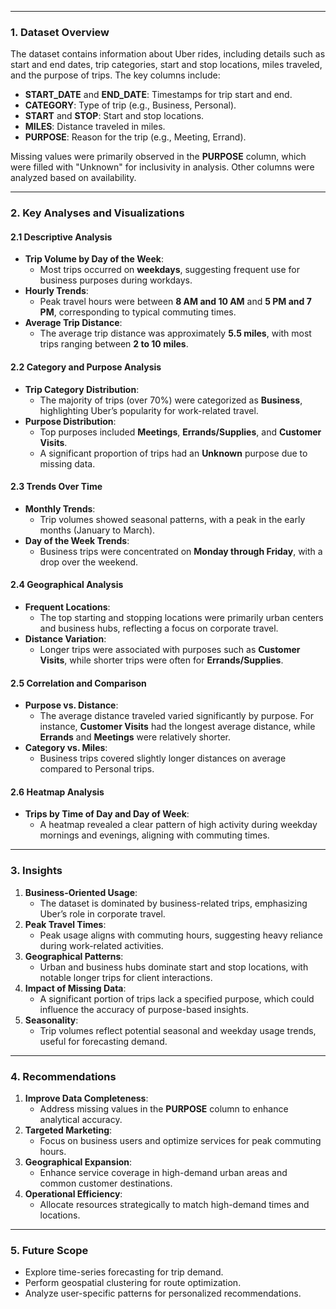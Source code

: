 

---

### **1. Dataset Overview**
The dataset contains information about Uber rides, including details such as start and end dates, trip categories, start and stop locations, miles traveled, and the purpose of trips. The key columns include:
- **START_DATE** and **END_DATE**: Timestamps for trip start and end.
- **CATEGORY**: Type of trip (e.g., Business, Personal).
- **START** and **STOP**: Start and stop locations.
- **MILES**: Distance traveled in miles.
- **PURPOSE**: Reason for the trip (e.g., Meeting, Errand).

Missing values were primarily observed in the **PURPOSE** column, which were filled with "Unknown" for inclusivity in analysis. Other columns were analyzed based on availability.

---

### **2. Key Analyses and Visualizations**

#### **2.1 Descriptive Analysis**
- **Trip Volume by Day of the Week**:
  - Most trips occurred on **weekdays**, suggesting frequent use for business purposes during workdays.
- **Hourly Trends**:
  - Peak travel hours were between **8 AM and 10 AM** and **5 PM and 7 PM**, corresponding to typical commuting times.
- **Average Trip Distance**:
  - The average trip distance was approximately **5.5 miles**, with most trips ranging between **2 to 10 miles**.

#### **2.2 Category and Purpose Analysis**
- **Trip Category Distribution**:
  - The majority of trips (over 70%) were categorized as **Business**, highlighting Uber’s popularity for work-related travel.
- **Purpose Distribution**:
  - Top purposes included **Meetings**, **Errands/Supplies**, and **Customer Visits**.
  - A significant proportion of trips had an **Unknown** purpose due to missing data.

#### **2.3 Trends Over Time**
- **Monthly Trends**:
  - Trip volumes showed seasonal patterns, with a peak in the early months (January to March).
- **Day of the Week Trends**:
  - Business trips were concentrated on **Monday through Friday**, with a drop over the weekend.

#### **2.4 Geographical Analysis**
- **Frequent Locations**:
  - The top starting and stopping locations were primarily urban centers and business hubs, reflecting a focus on corporate travel.
- **Distance Variation**:
  - Longer trips were associated with purposes such as **Customer Visits**, while shorter trips were often for **Errands/Supplies**.

#### **2.5 Correlation and Comparison**
- **Purpose vs. Distance**:
  - The average distance traveled varied significantly by purpose. For instance, **Customer Visits** had the longest average distance, while **Errands** and **Meetings** were relatively shorter.
- **Category vs. Miles**:
  - Business trips covered slightly longer distances on average compared to Personal trips.

#### **2.6 Heatmap Analysis**
- **Trips by Time of Day and Day of Week**:
  - A heatmap revealed a clear pattern of high activity during weekday mornings and evenings, aligning with commuting times.

---

### **3. Insights**
1. **Business-Oriented Usage**:
   - The dataset is dominated by business-related trips, emphasizing Uber’s role in corporate travel.
2. **Peak Travel Times**:
   - Peak usage aligns with commuting hours, suggesting heavy reliance during work-related activities.
3. **Geographical Patterns**:
   - Urban and business hubs dominate start and stop locations, with notable longer trips for client interactions.
4. **Impact of Missing Data**:
   - A significant portion of trips lack a specified purpose, which could influence the accuracy of purpose-based insights.
5. **Seasonality**:
   - Trip volumes reflect potential seasonal and weekday usage trends, useful for forecasting demand.

---

### **4. Recommendations**
1. **Improve Data Completeness**:
   - Address missing values in the **PURPOSE** column to enhance analytical accuracy.
2. **Targeted Marketing**:
   - Focus on business users and optimize services for peak commuting hours.
3. **Geographical Expansion**:
   - Enhance service coverage in high-demand urban areas and common customer destinations.
4. **Operational Efficiency**:
   - Allocate resources strategically to match high-demand times and locations.

---

### **5. Future Scope**
- Explore time-series forecasting for trip demand.
- Perform geospatial clustering for route optimization.
- Analyze user-specific patterns for personalized recommendations.

